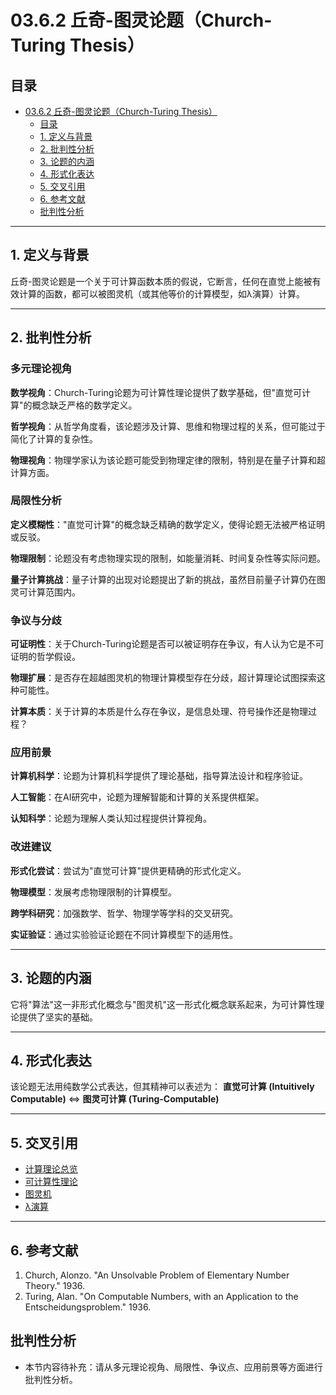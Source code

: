 # 03.6.2 丘奇-图灵论题（Church-Turing Thesis）

## 目录

- [03.6.2 丘奇-图灵论题（Church-Turing Thesis）](#0362-丘奇-图灵论题church-turing-thesis)
  - [目录](#目录)
  - [1. 定义与背景](#1-定义与背景)
  - [2. 批判性分析](#2-批判性分析)
  - [3. 论题的内涵](#3-论题的内涵)
  - [4. 形式化表达](#4-形式化表达)
  - [5. 交叉引用](#5-交叉引用)
  - [6. 参考文献](#6-参考文献)
  - [批判性分析](#批判性分析)

---

## 1. 定义与背景

丘奇-图灵论题是一个关于可计算函数本质的假说，它断言，任何在直觉上能被有效计算的函数，都可以被图灵机（或其他等价的计算模型，如λ演算）计算。

---

## 2. 批判性分析

### 多元理论视角

**数学视角**：Church-Turing论题为可计算性理论提供了数学基础，但"直觉可计算"的概念缺乏严格的数学定义。

**哲学视角**：从哲学角度看，该论题涉及计算、思维和物理过程的关系，但可能过于简化了计算的复杂性。

**物理视角**：物理学家认为该论题可能受到物理定律的限制，特别是在量子计算和超计算方面。

### 局限性分析

**定义模糊性**："直觉可计算"的概念缺乏精确的数学定义，使得论题无法被严格证明或反驳。

**物理限制**：论题没有考虑物理实现的限制，如能量消耗、时间复杂性等实际问题。

**量子计算挑战**：量子计算的出现对论题提出了新的挑战，虽然目前量子计算仍在图灵可计算范围内。

### 争议与分歧

**可证明性**：关于Church-Turing论题是否可以被证明存在争议，有人认为它是不可证明的哲学假设。

**物理扩展**：是否存在超越图灵机的物理计算模型存在分歧，超计算理论试图探索这种可能性。

**计算本质**：关于计算的本质是什么存在争议，是信息处理、符号操作还是物理过程？

### 应用前景

**计算机科学**：论题为计算机科学提供了理论基础，指导算法设计和程序验证。

**人工智能**：在AI研究中，论题为理解智能和计算的关系提供框架。

**认知科学**：论题为理解人类认知过程提供计算视角。

### 改进建议

**形式化尝试**：尝试为"直觉可计算"提供更精确的形式化定义。

**物理模型**：发展考虑物理限制的计算模型。

**跨学科研究**：加强数学、哲学、物理学等学科的交叉研究。

**实证验证**：通过实验验证论题在不同计算模型下的适用性。

---

## 3. 论题的内涵

它将"算法"这一非形式化概念与"图灵机"这一形式化概念联系起来，为可计算性理论提供了坚实的基础。

---

## 4. 形式化表达

该论题无法用纯数学公式表达，但其精神可以表述为：
**直觉可计算 (Intuitively Computable)** $\iff$ **图灵可计算 (Turing-Computable)**

---

## 5. 交叉引用

- [计算理论总览](README.md)
- [可计算性理论](03.6.1_Computability_Theory.md)
- [图灵机](../01_Automata_Theory/03.1.3_Turing_Machine.md)
- [λ演算](03.6.5_Lambda_Calculus.md)

---

## 6. 参考文献

1. Church, Alonzo. "An Unsolvable Problem of Elementary Number Theory." 1936.
2. Turing, Alan. "On Computable Numbers, with an Application to the Entscheidungsproblem." 1936.

## 批判性分析

- 本节内容待补充：请从多元理论视角、局限性、争议点、应用前景等方面进行批判性分析。
